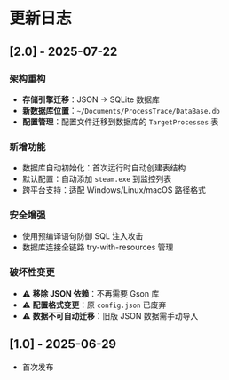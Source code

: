 # 更新日志

## [2.0] - 2025-07-22
### 架构重构
- **存储引擎迁移**：JSON → SQLite 数据库
- **新数据库位置**：`~/Documents/ProcessTrace/DataBase.db`
- **配置管理**：配置文件迁移到数据库的 `TargetProcesses` 表

### 新增功能
- 数据库自动初始化：首次运行时自动创建表结构
- 默认配置：自动添加 `steam.exe` 到监控列表
- 跨平台支持：适配 Windows/Linux/macOS 路径格式

### 安全增强
- 使用预编译语句防御 SQL 注入攻击
- 数据库连接全链路 try-with-resources 管理

### 破坏性变更
- ⚠️ **移除 JSON 依赖**：不再需要 Gson 库
- ⚠️ **配置格式变更**：原 `config.json` 已废弃
- ⚠️ **数据不可自动迁移**：旧版 JSON 数据需手动导入

## [1.0] - 2025-06-29
- 首次发布